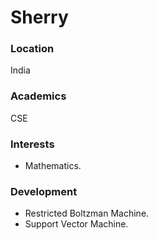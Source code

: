 # Sherry
### Location

India

### Academics

CSE

### Interests

- Mathematics.

### Development

- Restricted Boltzman Machine.
- Support Vector Machine.

